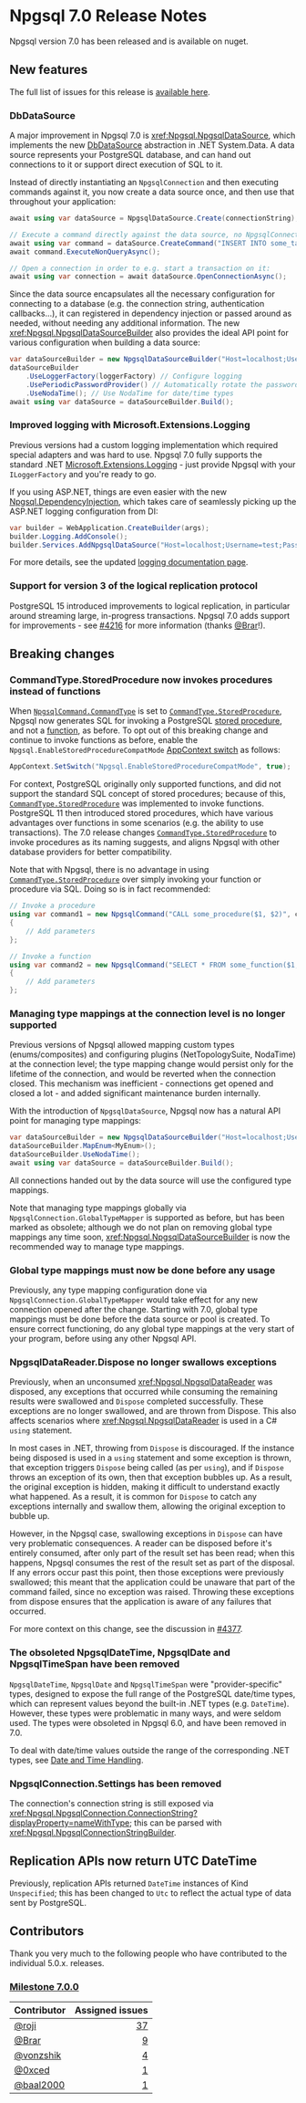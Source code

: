 # Npgsql 7.0 Release Notes

Npgsql version 7.0 has been released and is available on nuget.

## New features

The full list of issues for this release is [available here](https://github.com/npgsql/npgsql/milestone/85?closed=1).

### DbDataSource

A major improvement in Npgsql 7.0 is <xref:Npgsql.NpgsqlDataSource>, which implements the new [DbDataSource](https://learn.microsoft.com/dotnet/api/system.data.common.dbdatasource?view=net-7.0) abstraction in .NET System.Data. A data source represents your PostgreSQL database, and can hand out connections to it or support direct execution of SQL to it.

Instead of directly instantiating an `NpgsqlConnection` and then executing commands against it, you now create a data source once, and then use that throughout your application:

```csharp
await using var dataSource = NpgsqlDataSource.Create(connectionString);

// Execute a command directly against the data source, no NpgsqlConnection needed:
await using var command = dataSource.CreateCommand("INSERT INTO some_table (some_field) VALUES (8)");
await command.ExecuteNonQueryAsync();

// Open a connection in order to e.g. start a transaction on it:
await using var connection = await dataSource.OpenConnectionAsync();
```

Since the data source encapsulates all the necessary configuration for connecting to a database (e.g. the connection string, authentication callbacks...), it can registered in dependency injection or passed around as needed, without needing any additional information. The new <xref:Npgsql.NpgsqlDataSourceBuilder> also  provides the ideal API point for various configuration when building a data source:

```csharp
var dataSourceBuilder = new NpgsqlDataSourceBuilder("Host=localhost;Username=test;Password=test");
dataSourceBuilder
    .UseLoggerFactory(loggerFactory) // Configure logging
    .UsePeriodicPasswordProvider() // Automatically rotate the password periodically
    .UseNodaTime(); // Use NodaTime for date/time types
await using var dataSource = dataSourceBuilder.Build();
```

### Improved logging with Microsoft.Extensions.Logging

Previous versions had a custom logging implementation which required special adapters and was hard to use. Npgsql 7.0 fully supports the standard .NET [Microsoft.Extensions.Logging](https://learn.microsoft.com/dotnet/core/extensions/logging) - just provide Npgsql with your `ILoggerFactory` and you're ready to go.

If you using ASP.NET, things are even easier with the new [Npgsql.DependencyInjection](https://www.nuget.org/packages/Npgsql.DependencyInjection), which takes care of seamlessly picking up the ASP.NET logging configuration from DI:

```csharp
var builder = WebApplication.CreateBuilder(args);
builder.Logging.AddConsole();
builder.Services.AddNpgsqlDataSource("Host=localhost;Username=test;Password=test");
```

For more details, see the updated [logging documentation page](../diagnostics/logging.md).

### Support for version 3 of the logical replication protocol

PostgreSQL 15 introduced improvements to logical replication, in particular around streaming large, in-progress transactions. Npgsql 7.0 adds support for improvements - see [#4216](https://github.com/npgsql/npgsql/issues/4216) for more information (thanks [@Brar](https://github.com/Brar)!).

## Breaking changes

### <a name="commandtype_storedprocedure" />CommandType.StoredProcedure now invokes procedures instead of functions

When [`NpgsqlCommand.CommandType`](https://www.npgsql.org/doc/api/Npgsql.NpgsqlCommand.html#Npgsql_NpgsqlCommand_CommandType) is set to [`CommandType.StoredProcedure`](https://learn.microsoft.com/dotnet/api/system.data.commandtype#system-data-commandtype-storedprocedure), Npgsql now generates SQL for invoking a PostgreSQL [stored procedure](https://www.postgresql.org/docs/current/sql-createprocedure.html), and not a [function](https://www.postgresql.org/docs/current/sql-createfunction.html), as before. To opt out of this breaking change and continue to invoke functions as before, enable the `Npgsql.EnableStoredProcedureCompatMode` [AppContext switch](https://docs.microsoft.com/dotnet/api/system.appcontext) as follows:

```c#
AppContext.SetSwitch("Npgsql.EnableStoredProcedureCompatMode", true);
```

For context, PostgreSQL originally only supported functions, and did not support the standard SQL concept of stored procedures; because of this, [`CommandType.StoredProcedure`](https://learn.microsoft.com/dotnet/api/system.data.commandtype#system-data-commandtype-storedprocedure) was implemented to invoke functions. PostgreSQL 11 then introduced stored procedures, which have various advantages over functions in some scenarios (e.g. the ability to use transactions). The 7.0 release changes [`CommandType.StoredProcedure`](https://learn.microsoft.com/dotnet/api/system.data.commandtype#system-data-commandtype-storedprocedure) to invoke procedures as its naming suggests, and aligns Npgsql with other database providers for better compatibility.

Note that with Npgsql, there is no advantage in using [`CommandType.StoredProcedure`](https://learn.microsoft.com/dotnet/api/system.data.commandtype#system-data-commandtype-storedprocedure) over simply invoking your function or procedure via SQL. Doing so is in fact recommended:

```c#
// Invoke a procedure
using var command1 = new NpgsqlCommand("CALL some_procedure($1, $2)", connection)
{
    // Add parameters
};

// Invoke a function
using var command2 = new NpgsqlCommand("SELECT * FROM some_function($1, $2)", connection)
{
    // Add parameters
};
```

### Managing type mappings at the connection level is no longer supported

Previous versions of Npgsql allowed mapping custom types (enums/composites) and configuring plugins (NetTopologySuite, NodaTime) at the connection level; the type mapping change would persist only for the lifetime of the connection, and would be reverted when the connection closed. This mechanism was inefficient - connections get opened and closed a lot - and added significant maintenance burden internally.

With the introduction of `NpgsqlDataSource`, Npgsql now has a natural API point for managing type mappings:

```c#
var dataSourceBuilder = new NpgsqlDataSourceBuilder("Host=localhost;Username=test;Password=test");
dataSourceBuilder.MapEnum<MyEnum>();
dataSourceBuilder.UseNodaTime();
await using var dataSource = dataSourceBuilder.Build();
```

All connections handed out by the data source will use the configured type mappings.

Note that managing type mappings globally via `NpgsqlConnection.GlobalTypeMapper` is supported as before, but has been marked as obsolete; although we do not plan on removing global type mappings any time soon, <xref:Npgsql.NpgsqlDataSourceBuilder> is now the recommended way to manage type mappings.

### Global type mappings must now be done before any usage

Previously, any type mapping configuration done via `NpgsqlConnection.GlobalTypeMapper` would take effect for any new connection opened after the change. Starting with 7.0, global type mappings must be done before the data source or pool is created. To ensure correct functioning, do any global type mappings at the very start of your program, before using any other Npgsql API.

### NpgsqlDataReader.Dispose no longer swallows exceptions

Previously, when an unconsumed <xref:Npgsql.NpgsqlDataReader> was disposed, any exceptions that occurred while consuming the remaining results were swallowed and `Dispose` completed successfully. These exceptions are no longer swallowed, and are thrown from Dispose. This also affects scenarios where <xref:Npgsql.NpgsqlDataReader> is used in a C# `using` statement.

In most cases in .NET, throwing from `Dispose` is discouraged. If the instance being disposed is used in a `using` statement and some exception is thrown, that exception triggers `Dispose` being called (as per `using`), and if `Dispose` throws an exception of its own, then that exception bubbles up. As a result, the original exception is hidden, making it difficult to understand exactly what happened. As a result, it is common for `Dispose` to catch any exceptions internally and swallow them, allowing the original exception to bubble up.

However, in the Npgsql case, swallowing exceptions in `Dispose` can have very problematic consequences. A reader can be disposed before it's entirely consumed, after only part of the result set has been read; when this happens, Npgsql consumes the rest of the result set as part of the disposal. If any errors occur past this point, then those exceptions were previously swallowed; this meant that the application could be unaware that part of the command failed, since no exception was raised. Throwing these exceptions from dispose ensures that the application is aware of any failures that occurred.

For more context on this change, see the discussion in [#4377](https://github.com/npgsql/npgsql/issues/4377).

### The obsoleted NpgsqlDateTime, NpgsqlDate and NpgsqlTimeSpan have been removed

`NpgsqlDateTime`, `NpgsqlDate` and `NpgsqlTimeSpan` were "provider-specific" types, designed to expose the full range of the PostgreSQL date/time types, which can represent values beyond the built-in .NET types (e.g. `DateTime`). However, these types were problematic in many ways, and were seldom used. The types were obsoleted in Npgsql 6.0, and have been removed in 7.0.

To deal with date/time values outside the range of the corresponding .NET types, see [Date and Time Handling](../types/datetime.html).

### NpgsqlConnection.Settings has been removed

The connection's connection string is still exposed via <xref:Npgsql.NpgsqlConnection.ConnectionString?displayProperty=nameWithType>; this can be parsed with <xref:Npgsql.NpgsqlConnectionStringBuilder>.

## Replication APIs now return UTC DateTime

Previously, replication APIs returned `DateTime` instances of Kind `Unspecified`; this has been changed to `Utc` to reflect the actual type of data sent by PostgreSQL.

## Contributors

Thank you very much to the following people who have contributed to the individual 5.0.x. releases.

### [Milestone 7.0.0](https://github.com/Npgsql/Npgsql/issues?q=is%3Aissue+milestone%3A7.0.0)

| Contributor                                                                        | Assigned issues                                                                                                         |
| ---------------------------------------------------------------------------------- | -----------------------------------------------------------------------------------------------------------------------:|
| [@roji](https://github.com/roji)                                                   |                [37](https://github.com/Npgsql/Npgsql/issues?q=is%3Aissue+milestone%3A7.0.0+is%3Aclosed+assignee%3Aroji) |
| [@Brar](https://github.com/Brar)                                                   |                 [9](https://github.com/Npgsql/Npgsql/issues?q=is%3Aissue+milestone%3A7.0.0+is%3Aclosed+assignee%3ABrar) |
| [@vonzshik](https://github.com/vonzshik)                                           |             [4](https://github.com/Npgsql/Npgsql/issues?q=is%3Aissue+milestone%3A7.0.0+is%3Aclosed+assignee%3Avonzshik) |
| [@0xced](https://github.com/0xced)                                                 |                [1](https://github.com/Npgsql/Npgsql/issues?q=is%3Aissue+milestone%3A7.0.0+is%3Aclosed+assignee%3A0xced) |
| [@baal2000](https://github.com/baal2000)                                           |             [1](https://github.com/Npgsql/Npgsql/issues?q=is%3Aissue+milestone%3A7.0.0+is%3Aclosed+assignee%3Abaal2000) |
